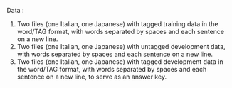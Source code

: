 Data : 

1. Two files (one Italian, one Japanese) with tagged training data in the word/TAG format, with words separated by spaces and 
   each sentence on a new line.
2. Two files (one Italian, one Japanese) with untagged development data, with words separated by spaces and each sentence on a 
   new line.
3. Two files (one Italian, one Japanese) with tagged development data in the word/TAG format, with words separated by spaces 
   and each sentence on a new line, to serve as an answer key.
